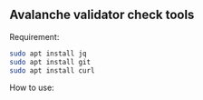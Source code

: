## Avalanche validator check tools

Requirement:

``` bash
sudo apt install jq
sudo apt install git
sudo apt install curl
```

How to use:
